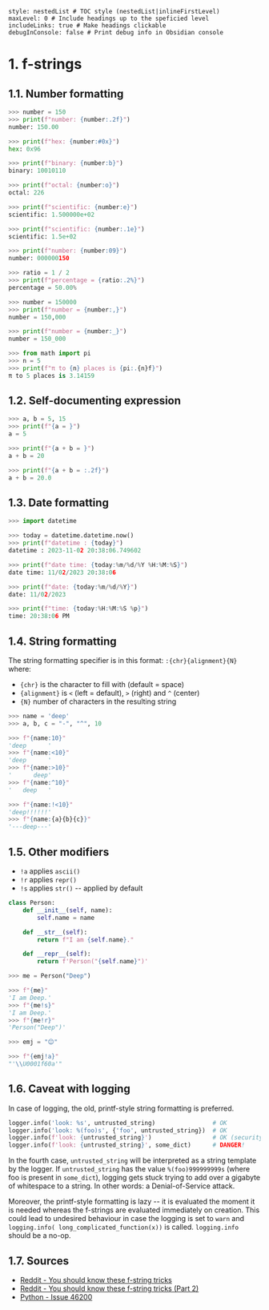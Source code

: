 ```table-of-contents
style: nestedList # TOC style (nestedList|inlineFirstLevel)
maxLevel: 0 # Include headings up to the speficied level
includeLinks: true # Make headings clickable
debugInConsole: false # Print debug info in Obsidian console
```

# 1. f-strings

## 1.1. Number formatting

```python
>>> number = 150
>>> print(f"number: {number:.2f}")
number: 150.00

>>> print(f"hex: {number:#0x}")
hex: 0x96

>>> print(f"binary: {number:b}")
binary: 10010110

>>> print(f"octal: {number:o}")
octal: 226

>>> print(f"scientific: {number:e}")
scientific: 1.500000e+02

>>> print(f"scientific: {number:.1e}")
scientific: 1.5e+02

>>> print(f"number: {number:09}")
number: 000000150

>>> ratio = 1 / 2
>>> print(f"percentage = {ratio:.2%}")
percentage = 50.00%

>>> number = 150000
>>> print(f"number = {number:,}")
number = 150,000

>>> print(f"number = {number:_}")
number = 150_000

>>> from math import pi
>>> n = 5
>>> print(f"π to {n} places is {pi:.{n}f}")
π to 5 places is 3.14159
```

## 1.2. Self-documenting expression

```python
>>> a, b = 5, 15
>>> print(f"{a = }")
a = 5

>>> print(f"{a + b = }")
a + b = 20

>>> print(f"{a + b = :.2f}")
a + b = 20.0
```

## 1.3. Date formatting

```python
>>> import datetime

>>> today = datetime.datetime.now()
>>> print(f"datetime : {today}")
datetime : 2023-11-02 20:38:06.749602

>>> print(f"date time: {today:%m/%d/%Y %H:%M:%S}")
date time: 11/02/2023 20:38:06

>>> print(f"date: {today:%m/%d/%Y}")
date: 11/02/2023

>>> print(f"time: {today:%H:%M:%S %p}")
time: 20:38:06 PM
```

## 1.4. String formatting

The string formatting specifier is in this format: `:{chr}{alignment}{N}` where:

* `{chr}` is the character to fill with (default = space)
* `{alignment}` is `<` (left = default), `>` (right) and `^` (center)
* `{N}` number of characters in the resulting string

```python
>>> name = 'deep'
>>> a, b, c = "-", "^", 10

>>> f"{name:10}"
'deep      '
>>> f"{name:<10}"
'deep      '
>>> f"{name:>10}"
'      deep'
>>> f"{name:^10}"
'   deep   '

>>> f"{name:!<10}"
'deep!!!!!!'
>>> f"{name:{a}{b}{c}}"
'---deep---'
```

## 1.5. Other modifiers

* `!a` applies `ascii()`
* `!r` applies `repr()`
* `!s` applies `str()` -- applied by default

```python
class Person:
    def __init__(self, name):
        self.name = name

    def __str__(self):
        return f"I am {self.name}."

    def __repr__(self):
        return f'Person("{self.name}")'

>>> me = Person("Deep")

>>> f"{me}"
'I am Deep.'
>>> f"{me!s}"
'I am Deep.'
>>> f"{me!r}"
'Person("Deep")'

>>> emj = "😊"

>>> f"{emj!a}"
"'\\U0001f60a'"
```

## 1.6. Caveat with logging

In case of logging, the old, printf-style string formatting is preferred.

```python
logger.info('look: %s', untrusted_string)                # OK
logger.info('look: %(foo)s', {'foo', untrusted_string})  # OK
logger.info(f'look: {untrusted_string}')                 # OK (security-wise)
logger.info(f'look: {untrusted_string}', some_dict)      # DANGER!
```

In the fourth case, `untrusted_string` will be interpreted as a string template by the logger. If `untrusted_string` has the value `%(foo)999999999s` (where foo is present in `some_dict`), 
logging gets stuck trying to add over a gigabyte of whitespace to a string. 
In other words: a Denial-of-Service attack.

Moreover, the printf-style formatting is lazy -- it is evaluated the moment it is needed whereas the f-strings are evaluated immediately on creation. This could lead to undesired behaviour in case the logging is set to `warn` and `logging.info( long_complicated_function(x))` is called. `logging.info` should be a no-op.

## 1.7. Sources

* [Reddit - You should know these f-string tricks](https://www.reddit.com/r/Python/comments/17hgu5o/you_should_know_these_fstring_tricks/)
* [Reddit - You should know these f-string tricks (Part 2)](https://www.reddit.com/r/Python/comments/17iaikb/you_should_know_these_fstring_tricks_part_2/)
* [Python - Issue 46200](https://bugs.python.org/issue46200)
